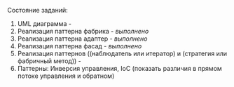 Состояние заданий:

1. UML диаграмма - 
2. Реализация паттерна фабрика - *выполнено* 
3. Реализация паттерна адаптер - *выполнено* 
4. Реализация паттерна фасад - *выполнено* 
5. Реализация паттернов ((наблюдатель или итератор) и (стратегия или фабричный метод)) -
6. Паттерны: Инверсия управления, IoC (показать различия в прямом потоке управления и обратном)
